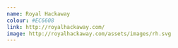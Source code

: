```yaml
---
name: Royal Hackaway
colour: #EC6608
link: http://royalhackaway.com/
image: http://royalhackaway.com/assets/images/rh.svg
---
```

